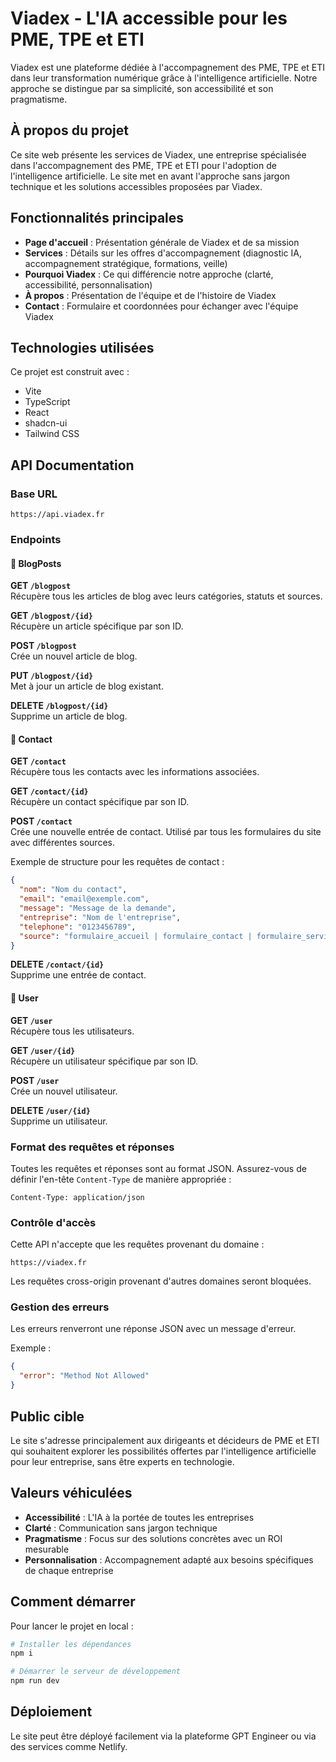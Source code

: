 
# Viadex - L'IA accessible pour les PME, TPE et ETI

Viadex est une plateforme dédiée à l'accompagnement des PME, TPE et ETI dans leur transformation numérique grâce à l'intelligence artificielle. Notre approche se distingue par sa simplicité, son accessibilité et son pragmatisme.

## À propos du projet

Ce site web présente les services de Viadex, une entreprise spécialisée dans l'accompagnement des PME, TPE et ETI pour l'adoption de l'intelligence artificielle. Le site met en avant l'approche sans jargon technique et les solutions accessibles proposées par Viadex.

## Fonctionnalités principales

- **Page d'accueil** : Présentation générale de Viadex et de sa mission
- **Services** : Détails sur les offres d'accompagnement (diagnostic IA, accompagnement stratégique, formations, veille)
- **Pourquoi Viadex** : Ce qui différencie notre approche (clarté, accessibilité, personnalisation)
- **À propos** : Présentation de l'équipe et de l'histoire de Viadex
- **Contact** : Formulaire et coordonnées pour échanger avec l'équipe Viadex

## Technologies utilisées

Ce projet est construit avec :

- Vite
- TypeScript
- React
- shadcn-ui
- Tailwind CSS

## API Documentation

### Base URL
```
https://api.viadex.fr
```

### Endpoints

#### 📌 BlogPosts

**GET `/blogpost`**  
Récupère tous les articles de blog avec leurs catégories, statuts et sources.

**GET `/blogpost/{id}`**  
Récupère un article spécifique par son ID.

**POST `/blogpost`**  
Crée un nouvel article de blog.

**PUT `/blogpost/{id}`**  
Met à jour un article de blog existant.

**DELETE `/blogpost/{id}`**  
Supprime un article de blog.

#### 📌 Contact

**GET `/contact`**  
Récupère tous les contacts avec les informations associées.

**GET `/contact/{id}`**  
Récupère un contact spécifique par son ID.

**POST `/contact`**  
Crée une nouvelle entrée de contact. Utilisé par tous les formulaires du site avec différentes sources.

Exemple de structure pour les requêtes de contact :
```json
{
  "nom": "Nom du contact",
  "email": "email@exemple.com",
  "message": "Message de la demande",
  "entreprise": "Nom de l'entreprise",
  "telephone": "0123456789",
  "source": "formulaire_accueil | formulaire_contact | formulaire_service"
}
```

**DELETE `/contact/{id}`**  
Supprime une entrée de contact.

#### 📌 User

**GET `/user`**  
Récupère tous les utilisateurs.

**GET `/user/{id}`**  
Récupère un utilisateur spécifique par son ID.

**POST `/user`**  
Crée un nouvel utilisateur.

**DELETE `/user/{id}`**  
Supprime un utilisateur.

### Format des requêtes et réponses

Toutes les requêtes et réponses sont au format JSON. Assurez-vous de définir l'en-tête `Content-Type` de manière appropriée :

```
Content-Type: application/json
```

### Contrôle d'accès

Cette API n'accepte que les requêtes provenant du domaine :
```
https://viadex.fr
```

Les requêtes cross-origin provenant d'autres domaines seront bloquées.

### Gestion des erreurs

Les erreurs renverront une réponse JSON avec un message d'erreur.

Exemple :
```json
{
  "error": "Method Not Allowed"
}
```

## Public cible

Le site s'adresse principalement aux dirigeants et décideurs de PME et ETI qui souhaitent explorer les possibilités offertes par l'intelligence artificielle pour leur entreprise, sans être experts en technologie.

## Valeurs véhiculées

- **Accessibilité** : L'IA à la portée de toutes les entreprises
- **Clarté** : Communication sans jargon technique
- **Pragmatisme** : Focus sur des solutions concrètes avec un ROI mesurable
- **Personnalisation** : Accompagnement adapté aux besoins spécifiques de chaque entreprise

## Comment démarrer

Pour lancer le projet en local :

```sh
# Installer les dépendances
npm i

# Démarrer le serveur de développement
npm run dev
```

## Déploiement

Le site peut être déployé facilement via la plateforme GPT Engineer ou via des services comme Netlify.
